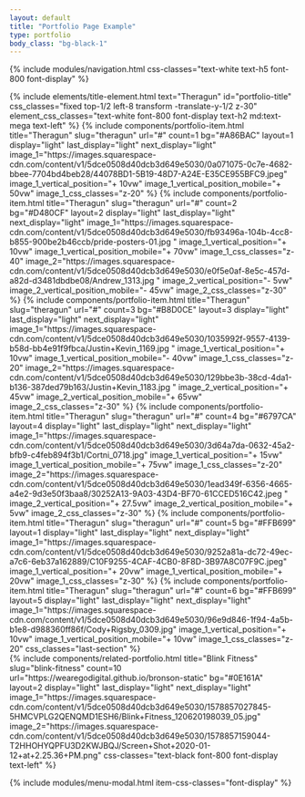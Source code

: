 ```yaml
---
layout: default
title: "Portfolio Page Example"
type: portfolio
body_class: "bg-black-1"
---
```


{% include modules/navigation.html css-classes="text-white text-h5 font-800 font-display" %}
<div id="gallery" class="portfolio-items relative overflow-x-clip">
    {% include elements/title-element.html 
        text="Theragun"
        id="portfolio-title"
        css_classes="fixed top-1/2 left-8 transform -translate-y-1/2 z-30"
        element_css_classes="text-white font-800 font-display text-h2 md:text-mega text-left" 
    %}
    {% include components/portfolio-item.html 
        title="Theragun" slug="theragun" url="#" count=1 bg="#A86BAC"
        layout=1 display="light" last_display="light" next_display="light"
        image_1="https://images.squarespace-cdn.com/content/v1/5dce0508d40dcb3d649e5030/0a071075-0c7e-4682-bbee-7704bd4beb28/44078BD1-5B19-48D7-A24E-E35CE955BFC9.jpeg"
        image_1_vertical_position="+ 10vw" image_1_vertical_position_mobile="+ 50vw" image_1_css_classes="z-20"
    %}
    {% include components/portfolio-item.html 
        title="Theragun" slug="theragun" url="#" count=2 bg="#D480CF"
        layout=2 display="light" last_display="light" next_display="light"
        image_1="https://images.squarespace-cdn.com/content/v1/5dce0508d40dcb3d649e5030/fb93496a-104b-4cc8-b855-900be2b46ccb/pride-posters-01.jpg "
        image_1_vertical_position="+ 10vw" image_1_vertical_position_mobile="+ 70vw" image_1_css_classes="z-40"
        image_2="https://images.squarespace-cdn.com/content/v1/5dce0508d40dcb3d649e5030/e0f5e0af-8e5c-457d-a82d-d3481dbdbe08/Andrew_1313.jpg "
        image_2_vertical_position="- 5vw" image_2_vertical_position_mobile="- 45vw" image_2_css_classes="z-30"
    %}
    {% include components/portfolio-item.html 
        title="Theragun" slug="theragun" url="#" count=3 bg="#B8D0CE"
        layout=3 display="light" last_display="light" next_display="light"
        image_1="https://images.squarespace-cdn.com/content/v1/5dce0508d40dcb3d649e5030/1035992f-9557-4139-b58d-bb4e91f9fbca/Justin+Kevin_1169.jpg "
        image_1_vertical_position="+ 10vw" image_1_vertical_position_mobile="- 40vw" image_1_css_classes="z-20"
        image_2="https://images.squarespace-cdn.com/content/v1/5dce0508d40dcb3d649e5030/129bbe3b-38cd-4da1-b136-387ded79b163/Justin+Kevin_1183.jpg "
        image_2_vertical_position="+ 45vw" image_2_vertical_position_mobile="+ 65vw" image_2_css_classes="z-30"
    %}
    {% include components/portfolio-item.html 
        title="Theragun" slug="theragun" url="#" count=4 bg="#6797CA"
        layout=4 display="light" last_display="light" next_display="light"
        image_1="https://images.squarespace-cdn.com/content/v1/5dce0508d40dcb3d649e5030/3d64a7da-0632-45a2-bfb9-c4feb894f3b1/Cortni_0718.jpg"
        image_1_vertical_position="+ 15vw" image_1_vertical_position_mobile="+ 75vw" image_1_css_classes="z-20"
        image_2="https://images.squarespace-cdn.com/content/v1/5dce0508d40dcb3d649e5030/1ead349f-6356-4665-a4e2-9d3e50f3baa8/30252A13-9A03-43D4-BF70-61CCED516C42.jpeg "
        image_2_vertical_position="+ 27.5vw" image_2_vertical_position_mobile="+ 5vw" image_2_css_classes="z-30"
    %}
    {% include components/portfolio-item.html 
        title="Theragun" slug="theragun" url="#" count=5 bg="#FFB699"
        layout=1 display="light" last_display="light" next_display="light"
        image_1="https://images.squarespace-cdn.com/content/v1/5dce0508d40dcb3d649e5030/9252a81a-dc72-49ec-a7c6-6eb37a162889/C10F9255-4CAF-4CB0-8F8D-3B97A8C07F9C.jpeg"
        image_1_vertical_position="+ 20vw" image_1_vertical_position_mobile="+ 20vw" image_1_css_classes="z-30"
    %}
    {% include components/portfolio-item.html 
        title="Theragun" slug="theragun" url="#" count=6 bg="#FFB699"
        layout=5 display="light" last_display="light" next_display="light"
        image_1="https://images.squarespace-cdn.com/content/v1/5dce0508d40dcb3d649e5030/96e9d846-1f94-4a5b-b1e8-d988360ff86f/Cody+Rigsby_0309.jpg"
        image_1_vertical_position="+ 10vw" image_1_vertical_position_mobile="+ 10vw" image_1_css_classes="z-20"
        css_classes="last-section"
    %}
</div>
<div id="related-projects" class="portfolio-items relative overflow-x-clip">
    {% include components/related-portfolio.html 
        title="Blink Fitness" slug="blink-fitness" count=10 url="https://wearegodigital.github.io/bronson-static" bg="#0E161A"
        layout=2 display="light" last_display="light" next_display="light"
        image_1="https://images.squarespace-cdn.com/content/v1/5dce0508d40dcb3d649e5030/1578857027845-5HMCVPLG2QENQMD1ESH6/Blink+Fitness_120620198039_05.jpg"
        image_2="https://images.squarespace-cdn.com/content/v1/5dce0508d40dcb3d649e5030/1578857159044-T2HHOHYQPFU3D2KWJBQJ/Screen+Shot+2020-01-12+at+2.25.36+PM.png"
        css-classes="text-black font-800 font-display text-left" 
    %}
</div>

{% include modules/menu-modal.html item-css-classes="font-display" %}